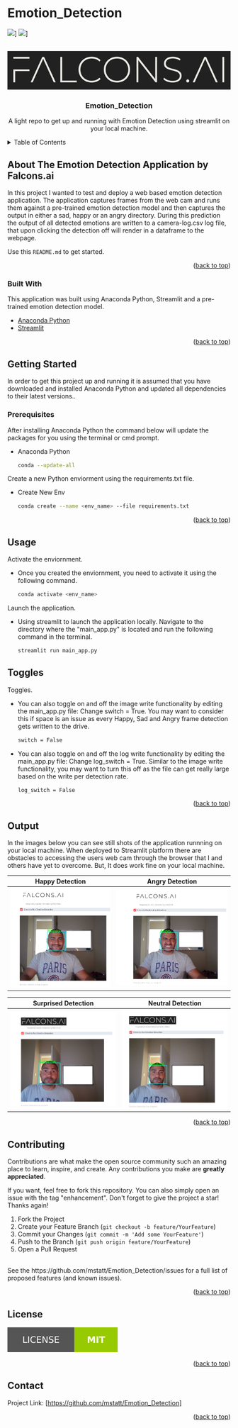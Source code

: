 # Emotion_Detection

<div id="top"></div>

![](https://img.shields.io/badge/Language-Python-blue)]
![](https://img.shields.io/badge/Platform-Streamlit-red)]



<!-- PROJECT LOGO -->
<br />
<div align="center">
  <a href="https://github.com/mstatt/Emotion_Detection">
    <img src="assets/falcons-logo2.png" alt="Logo" >
  </a>

  <h3 align="center">
Emotion_Detection</h3>

  <p align="center">
    A light repo to get up and running with Emotion Detection using streamlit on your local machine.
    <br />

  </p>
</div>



<!-- TABLE OF CONTENTS -->
<details>
  <summary>Table of Contents</summary>
  <ol>
    <li>
      <a href="#about-the-project">About The Emotion Detector</a>
      <ul>
        <li><a href="#built-with">Built With</a></li>
      </ul>
    </li>
    <li>
      <a href="#getting-started">Getting Started</a>
      <ul>
        <li><a href="#prerequisites">Prerequisites</a></li>
      </ul>
    </li>
    <li><a href="#usage">Usage</a></li>
    <li><a href="#toggles">Toggles</a></li>
    <li><a href="#output">Output</a></li>
    <li><a href="#contributing">Contributing</a></li>
    <li><a href="#license">License</a></li>
    <li><a href="#contact">Contact</a></li>
  </ol>
</details>



<!-- ABOUT THE PROJECT -->
## About The Emotion Detection Application by Falcons.ai

In this project I wanted to test and deploy a web based emotion detection application. The application captures frames from the web cam and runs them against a pre-trained emotion detection model and then captures the output in either a sad, happy or an angry directory. During this prediction the output of all detected emotions are written to a camera-log.csv log file, that upon clicking the detection off will render in a dataframe to the webpage.


Use this `README.md` to get started.

<p align="right">(<a href="#top">back to top</a>)</p>



### Built With

This application was built using Anaconda Python, Streamlit and a pre-trained emotion detection model.

* [Anaconda Python](https://www.anaconda.com/products/individual)
* [Streamlit](https://docs.streamlit.io/library/get-started)

<p align="right">(<a href="#top">back to top</a>)</p>



<!-- GETTING STARTED -->
## Getting Started

In order to get this project up and running it is assumed that you have downloaded and installed Anaconda Python and updated all dependencies to their latest versions..

### Prerequisites

After installing Anaconda Python the command below will update the packages for you using the terminal or cmd prompt.
* Anaconda Python
  ```sh
  conda --update-all
  ```
  
 Create a new Python enviorment using the requirements.txt file.
* Create New Env
  ```sh
  conda create --name <env_name> --file requirements.txt
  ```


<p align="right">(<a href="#top">back to top</a>)</p>



<!-- USAGE EXAMPLES -->
## Usage

 Activate the enviornment.
* Once you created the enviornment, you need to activate it using the following command.
  ```sh
  conda activate <env_name>
  ```


 Launch the application.
* Using streamlit to launch the application locally. Navigate to the directory where the "main_app.py" is located and run the following command in the terminal.
  ```sh
  streamlit run main_app.py
  ```
 
 <!-- TOGGLES -->
## Toggles
 
  
   Toggles.
* You can also toggle on and off the image write functionality by editing the main_app.py file: Change switch = True. You may want to consider this if space is an issue as every Happy, Sad and Angry frame detection gets written to the drive.
  ```sh
  switch = False
  ```
* You can also toggle on and off the log write functionality by editing the main_app.py file: Change log_switch = True. Similar to the image write functionality, you may want to turn this off as the file can get really large based on the write per detection rate.
  ```sh
  log_switch = False
  ```
  
<p align="right">(<a href="#top">back to top</a>)</p>



<!-- OUTPUT -->
## Output

In the images below you can see still shots of the application runnning on your local machine. When deployed to Streamlit platform there are obstacles to accessing the users web cam through the browser that I and others have yet to overcome. But, It does work fine on your local machine.

Happy Detection            |  Angry Detection
:-------------------------:|:-------------------------:
![happy-screenshot] |  ![angry-screenshot]

Surprised Detection            |  Neutral Detection
:-------------------------:|:-------------------------:
![surprise-screenshot] |  ![neutral-screenshot]






<p align="right">(<a href="#top">back to top</a>)</p>



<!-- CONTRIBUTING -->
## Contributing

Contributions are what make the open source community such an amazing place to learn, inspire, and create. Any contributions you make are **greatly appreciated**.

If you want, feel free to fork this repository. You can also simply open an issue with the tag "enhancement".
Don't forget to give the project a star! Thanks again!

1. Fork the Project
2. Create your Feature Branch (`git checkout -b feature/YourFeature`)
3. Commit your Changes (`git commit -m 'Add some YourFeature'`)
4. Push to the Branch (`git push origin feature/YourFeature`)
5. Open a Pull Request
<br />
See the https://github.com/mstatt/Emotion_Detection/issues for a full list of proposed features (and known issues).

<p align="right">(<a href="#top">back to top</a>)</p>



<!-- LICENSE -->
## License

[![Licence][license-shield]][license-url]

<p align="right">(<a href="#top">back to top</a>)</p>



<!-- CONTACT -->
## Contact

Project Link: [https://github.com/mstatt/Emotion_Detection]

<p align="right">(<a href="#top">back to top</a>)</p>



<!-- MARKDOWN LINKS & IMAGES -->
[license-shield]: assets/68747470733a2f2f696d672e736869656c64732e696f2f6769746875622f6c6963656e73652f6f74686e65696c647265772f426573742d524541444d452d54656d706c6174652e7376673f7374796c653d666f722d7468652d6261646765.svg?style=for-the-badge
[license-url]: https://github.com/mstatt/Emotion_Detection/blob/main/LICENSE.txt
[demo-url]: https://www.youtube.com/watch?v=AWB2cEKcME0
[demo-shield]: https://img.shields.io/badge/YouTube-FF0000?style=for-the-badge&logo=youtube&logoColor=white
[happy-screenshot]: assets/happy.png
[angry-screenshot]: assets/angry.png
[neutral-screenshot]: assets/neutral.png
[surprise-screenshot]: assets/surprise.png

